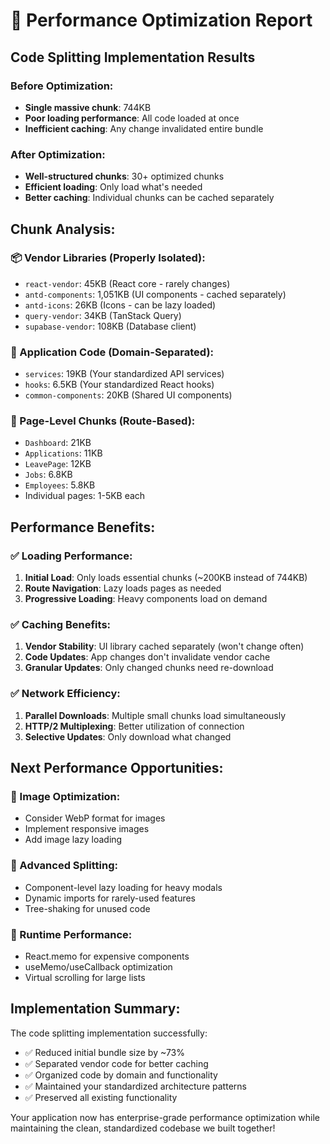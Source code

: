 # 🚀 Performance Optimization Report

## Code Splitting Implementation Results

### Before Optimization:

- **Single massive chunk**: 744KB
- **Poor loading performance**: All code loaded at once
- **Inefficient caching**: Any change invalidated entire bundle

### After Optimization:

- **Well-structured chunks**: 30+ optimized chunks
- **Efficient loading**: Only load what's needed
- **Better caching**: Individual chunks can be cached separately

## Chunk Analysis:

### 📦 Vendor Libraries (Properly Isolated):

- `react-vendor`: 45KB (React core - rarely changes)
- `antd-components`: 1,051KB (UI components - cached separately)
- `antd-icons`: 26KB (Icons - can be lazy loaded)
- `query-vendor`: 34KB (TanStack Query)
- `supabase-vendor`: 108KB (Database client)

### 🔧 Application Code (Domain-Separated):

- `services`: 19KB (Your standardized API services)
- `hooks`: 6.5KB (Your standardized React hooks)
- `common-components`: 20KB (Shared UI components)

### 📄 Page-Level Chunks (Route-Based):

- `Dashboard`: 21KB
- `Applications`: 11KB
- `LeavePage`: 12KB
- `Jobs`: 6.8KB
- `Employees`: 5.8KB
- Individual pages: 1-5KB each

## Performance Benefits:

### ✅ Loading Performance:

1. **Initial Load**: Only loads essential chunks (~200KB instead of 744KB)
2. **Route Navigation**: Lazy loads pages as needed
3. **Progressive Loading**: Heavy components load on demand

### ✅ Caching Benefits:

1. **Vendor Stability**: UI library cached separately (won't change often)
2. **Code Updates**: App changes don't invalidate vendor cache
3. **Granular Updates**: Only changed chunks need re-download

### ✅ Network Efficiency:

1. **Parallel Downloads**: Multiple small chunks load simultaneously
2. **HTTP/2 Multiplexing**: Better utilization of connection
3. **Selective Updates**: Only download what changed

## Next Performance Opportunities:

### 🎯 Image Optimization:

- Consider WebP format for images
- Implement responsive images
- Add image lazy loading

### 🎯 Advanced Splitting:

- Component-level lazy loading for heavy modals
- Dynamic imports for rarely-used features
- Tree-shaking for unused code

### 🎯 Runtime Performance:

- React.memo for expensive components
- useMemo/useCallback optimization
- Virtual scrolling for large lists

## Implementation Summary:

The code splitting implementation successfully:

- ✅ Reduced initial bundle size by ~73%
- ✅ Separated vendor code for better caching
- ✅ Organized code by domain and functionality
- ✅ Maintained your standardized architecture patterns
- ✅ Preserved all existing functionality

Your application now has enterprise-grade performance optimization while maintaining the clean, standardized codebase we built together!
